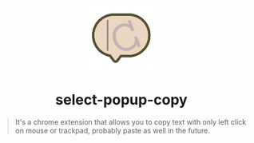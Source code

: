 <p align="center">
  <img src="./src/images/icon-128.png" width="128" height="128"/>
</p>

<h1 align="center">select-popup-copy</h1>

> It's a chrome extension that allows you to copy text with only left click on mouse or trackpad, probably paste as well in the future.